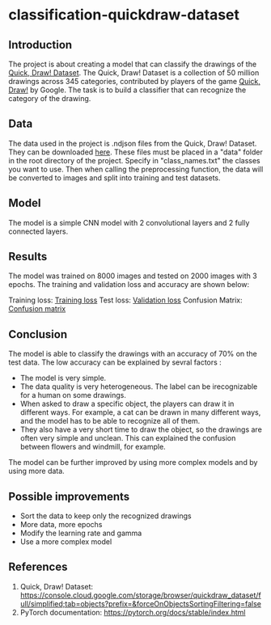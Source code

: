 # classification-quickdraw-dataset

## Introduction
The project is about creating a model that can classify the drawings of the [Quick, Draw! Dataset](https://quickdraw.withgoogle.com/data). The Quick, Draw! Dataset is a collection of 50 million drawings across 345 categories, contributed by players of the game [Quick, Draw!](https://quickdraw.withgoogle.com/) by Google. The task is to build a classifier that can recognize the category of the drawing.

## Data
The data used in the project is .ndjson files from the Quick, Draw! Dataset. They can be downloaded [here](https://console.cloud.google.com/storage/browser/quickdraw_dataset/full/simplified;tab=objects?prefix=&forceOnObjectsSortingFiltering=false). These files must be placed in a "data" folder in the root directory of the project. Specify in "class_names.txt" the classes you want to use. Then when calling the preprocessing function, the data will be converted to images and split into training and test datasets.

## Model
The model is a simple CNN model with 2 convolutional layers and 2 fully connected layers. 

## Results
The model was trained on 8000 images and tested on 2000 images with 3 epochs. The training and validation loss and accuracy are shown below:

Training loss:
[Training loss](figures/initial_model/training_loss.png)
Test loss:
[Validation loss](figures/initial_model/validation_loss.png)
Confusion Matrix:
[Confusion matrix](figures/initial_model/confusion_matrix.png)

## Conclusion
The model is able to classify the drawings with an accuracy of 70% on the test data. 
The low accuracy can be explained by sevral factors : 
- The model is very simple.
- The data quality is very heterogeneous. The label can be irecognizable for a human on some drawings.
- When asked to draw a specific object, the players can draw it in different ways. For example, a cat can be drawn in many different ways, and the model has to be able to recognize all of them.
- They also have a very short time to draw the object, so the drawings are often very simple and unclean. This can explained the confusion between flowers and windmill, for example.

The model can be further improved by using more complex models and by using more data.

## Possible improvements
- Sort the data to keep only the recognized drawings
- More data, more epochs
- Modify the learning rate and gamma
- Use a more complex model

## References
1. Quick, Draw! Dataset:
https://console.cloud.google.com/storage/browser/quickdraw_dataset/full/simplified;tab=objects?prefix=&forceOnObjectsSortingFiltering=false
2. PyTorch documentation:
https://pytorch.org/docs/stable/index.html